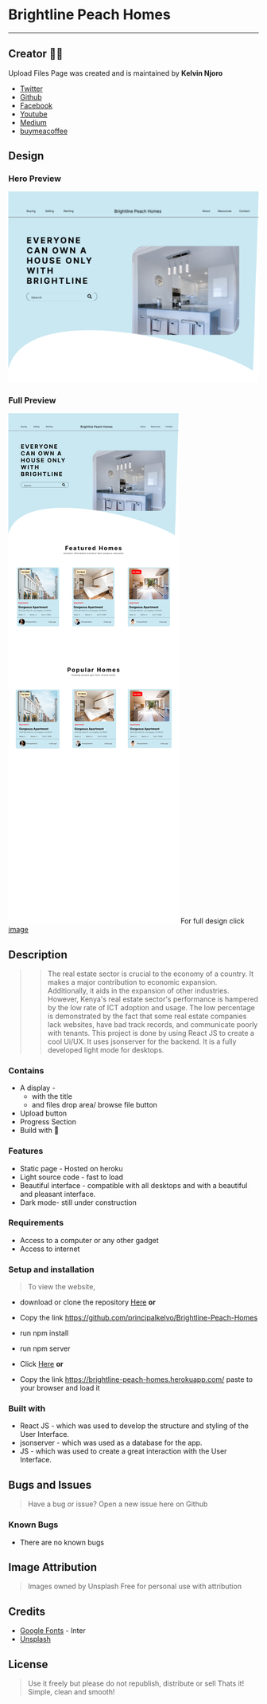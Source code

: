 # Brightline Peach Homes

***

## Creator :man_technologist:

Upload Files Page was created and is maintained by **Kelvin Njoro**

* [Twitter](https://twitter.com/kelvinprincipal/)
* [Github](https://github.com/principalkelvo/)
* [Facebook](https://facebook.com/principal.kelvin1/)
* [Youtube](https://www.youtube.com/channel/UCtFlIkYU5mIPPWI-bWSIgVg)
* [Medium](https://medium.com/@principalkelvo)
* [buymeacoffee](https://www.buymeacoffee.com/kelvinnjoro)

## Design

### Hero Preview

![image](./src/home.png "Upload Files")

### Full Preview

![image](./src/Home.png "Uploading")
For full design click [image](https://www.figma.com/file/HCkrbZAIlP0rbMW7dwBGc1/Brightline-Peach-Homes?node-id=3%3A2)

## Description

>> The real estate sector is crucial to the economy of a country. It makes a major contribution to economic expansion. Additionally, it aids in the expansion of other industries. However, Kenya's real estate sector's performance is hampered by the low rate of ICT adoption and usage. The low percentage is demonstrated by the fact that some real estate companies lack websites, have bad track records, and communicate poorly with tenants. This project is done by using React JS  to create a cool Ui/UX. It uses jsonserver for the backend. It is a fully developed light mode for desktops.

### Contains

* A display -
  * with the title
  * and files drop area/ browse file button
* Upload button
* Progress Section
* Build with :smiling_face_with_three_hearts:

### Features

* Static page - Hosted on heroku
* Light source code - fast to load
* Beautiful interface - compatible with all desktops and with a beautiful and pleasant interface.
* Dark mode- still under construction
<!-- * Responsive - compatible with all gadgets. -->

### Requirements

* Access to  a computer or any other gadget
* Access to internet

### Setup and installation

> To view the website,

* download or clone the repository [Here](https://github.com/principalkelvo/Brightline-Peach-Homes) **or**
* Copy the link <https://github.com/principalkelvo/Brightline-Peach-Homes>

* run npm install

* run npm server

* Click [Here](https://brightline-peach-homes.herokuapp.com/) **or**
* Copy the link <https://brightline-peach-homes.herokuapp.com/> paste to your browser and load it

<!-- > How to navigate

* [Blog](https://medium.com/@principalkelvo/how-to-upload-and-share-files-anonymously-22b91ff8461d)
* [Youtube](https://youtu.be/hzzf2KhRknc) -->

### Built with

* React JS - which was used to develop the structure and styling of the User Interface.
* jsonserver - which was used as a database for the app.
* JS - which was used to create a great interaction with the User Interface.

## Bugs and Issues

>Have a bug or issue? Open a new issue here on Github

### Known Bugs

* There are no known bugs

## Image Attribution

>Images owned by Unsplash
>Free for personal use with attribution

## Credits

* [Google Fonts](https://fonts.google.com/) - Inter
* [Unsplash](https://unsplash.com/)

## License

> Use it freely but please do not republish, distribute or sell
> Thats it! Simple, clean and smooth!

<!-- # Getting Started with Create React App

This project was bootstrapped with [Create React App](https://github.com/facebook/create-react-app).

## Available Scripts

In the project directory, you can run:

### `npm start`

Runs the app in the development mode.\
Open [http://localhost:3000](http://localhost:3000) to view it in your browser.

The page will reload when you make changes.\
You may also see any lint errors in the console.

### `npm test`

Launches the test runner in the interactive watch mode.\
See the section about [running tests](https://facebook.github.io/create-react-app/docs/running-tests) for more information.

### `npm run build`

Builds the app for production to the `build` folder.\
It correctly bundles React in production mode and optimizes the build for the best performance.

The build is minified and the filenames include the hashes.\
Your app is ready to be deployed!

See the section about [deployment](https://facebook.github.io/create-react-app/docs/deployment) for more information.

### `npm run eject`

**Note: this is a one-way operation. Once you `eject`, you can't go back!**

If you aren't satisfied with the build tool and configuration choices, you can `eject` at any time. This command will remove the single build dependency from your project.

Instead, it will copy all the configuration files and the transitive dependencies (webpack, Babel, ESLint, etc) right into your project so you have full control over them. All of the commands except `eject` will still work, but they will point to the copied scripts so you can tweak them. At this point you're on your own.

You don't have to ever use `eject`. The curated feature set is suitable for small and middle deployments, and you shouldn't feel obligated to use this feature. However we understand that this tool wouldn't be useful if you couldn't customize it when you are ready for it.

## Learn More

You can learn more in the [Create React App documentation](https://facebook.github.io/create-react-app/docs/getting-started).

To learn React, check out the [React documentation](https://reactjs.org/).

### Code Splitting

This section has moved here: [https://facebook.github.io/create-react-app/docs/code-splitting](https://facebook.github.io/create-react-app/docs/code-splitting)

### Analyzing the Bundle Size

This section has moved here: [https://facebook.github.io/create-react-app/docs/analyzing-the-bundle-size](https://facebook.github.io/create-react-app/docs/analyzing-the-bundle-size)

### Making a Progressive Web App

This section has moved here: [https://facebook.github.io/create-react-app/docs/making-a-progressive-web-app](https://facebook.github.io/create-react-app/docs/making-a-progressive-web-app)

### Advanced Configuration

This section has moved here: [https://facebook.github.io/create-react-app/docs/advanced-configuration](https://facebook.github.io/create-react-app/docs/advanced-configuration)

### Deployment

This section has moved here: [https://facebook.github.io/create-react-app/docs/deployment](https://facebook.github.io/create-react-app/docs/deployment)

### `npm run build` fails to minify

This section has moved here: [https://facebook.github.io/create-react-app/docs/troubleshooting#npm-run-build-fails-to-minify](https://facebook.github.io/create-react-app/docs/troubleshooting#npm-run-build-fails-to-minify) -->
